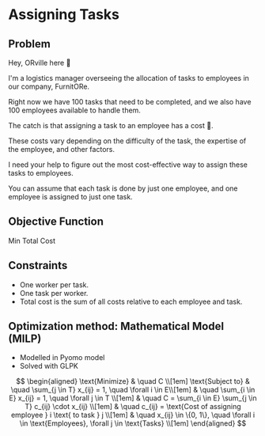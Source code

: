 # Assigning Tasks

## Problem

Hey, ORville here 👋

I'm a logistics manager overseeing the allocation of tasks to employees in our company, FurnitORe.

Right now we have 100 tasks that need to be completed, and we also have 100 employees available to handle them.

The catch is that assigning a task to an employee has a cost 💸.

These costs vary depending on the difficulty of the task, the expertise of the employee, and other factors.

I need your help to figure out the most cost-effective way to assign these tasks to employees.

You can assume that each task is done by just one employee, and one employee is assigned to just one task.

## Objective Function

Min Total Cost

## Constraints

- One worker per task.
- One task per worker.
- Total cost is the sum of all costs relative to each employee and task.


## Optimization method: Mathematical Model (MILP) 

- Modelled in Pyomo model
- Solved with GLPK

$$
\begin{aligned}
\text{Minimize} & \quad C \\[1em]
\text{Subject to} & \quad \sum_{j \in T} x_{ij} = 1, \quad \forall i \in E\\[1em]
& \quad \sum_{i \in E} x_{ij} = 1, \quad \forall j \in T \\[1em]
& \quad C = \sum_{i \in E} \sum_{j \in T} c_{ij} \cdot x_{ij} \\[1em]
& \quad c_{ij} = \text{Cost of assigning employee } i \text{ to task } j \\[1em]
& \quad x_{ij} \in \{0, 1\}, \quad \forall i \in \text{Employees}, \forall j \in \text{Tasks} \\[1em]
\end{aligned}
$$

